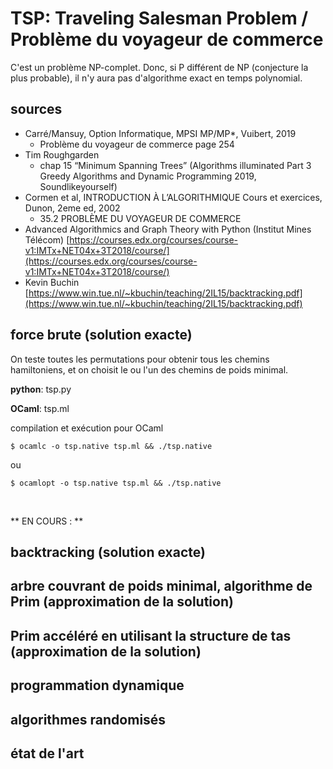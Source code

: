 
# TSP: Traveling Salesman Problem / Problème du voyageur de commerce

C'est un problème NP-complet. Donc, si P différent de NP
(conjecture la plus probable), il n'y aura pas d'algorithme exact en
temps polynomial.

## sources

- Carré/Mansuy, Option Informatique, MPSI MP/MP*, Vuibert, 2019
    - Problème du voyageur de commerce page 254
- Tim Roughgarden
    - chap 15 “Minimum Spanning Trees”
    (Algorithms illuminated Part 3 Greedy Algorithms and Dynamic Programming
    2019, Soundlikeyourself)
- Cormen et al, INTRODUCTION À L’ALGORITHMIQUE Cours et exercices, Dunon, 2eme ed, 2002
    - 35.2 PROBLÈME DU VOYAGEUR DE COMMERCE
- Advanced Algorithmics and Graph Theory with Python (Institut Mines Télécom)
[https://courses.edx.org/courses/course-v1:IMTx+NET04x+3T2018/course/](https://courses.edx.org/courses/course-v1:IMTx+NET04x+3T2018/course/)
- Kevin Buchin [https://www.win.tue.nl/~kbuchin/teaching/2IL15/backtracking.pdf](https://www.win.tue.nl/~kbuchin/teaching/2IL15/backtracking.pdf)



## force brute (solution exacte)

On teste toutes les permutations pour obtenir tous les chemins hamiltoniens,
et on choisit le ou l'un des chemins de poids minimal.

**python**: tsp.py

**OCaml**: tsp.ml

compilation et exécution pour OCaml

```
$ ocamlc -o tsp.native tsp.ml && ./tsp.native
```
ou
```
$ ocamlopt -o tsp.native tsp.ml && ./tsp.native
```

<br>

** EN COURS : **

## backtracking (solution exacte)

## arbre couvrant de poids minimal, algorithme de Prim (approximation de la solution)

## Prim accéléré en utilisant la structure de tas   (approximation de la solution)

## programmation dynamique

## algorithmes randomisés

## état de l'art

